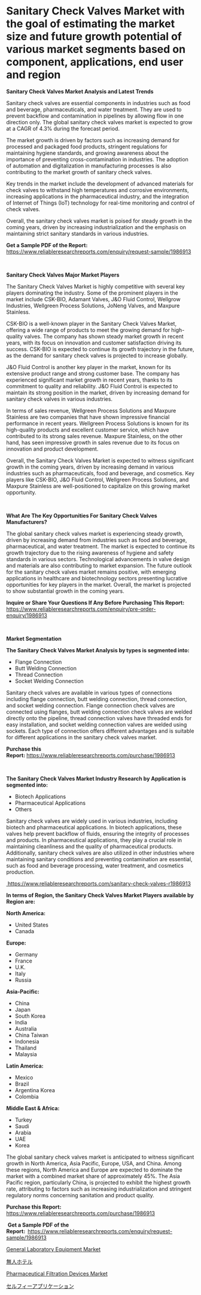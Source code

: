 <p><h1>Sanitary Check Valves Market with the goal of estimating the market size and future growth potential of various market segments based on component, applications, end user and region</h1></p><p><strong>Sanitary Check Valves Market Analysis and Latest Trends</strong></p>
<p><p>Sanitary check valves are essential components in industries such as food and beverage, pharmaceuticals, and water treatment. They are used to prevent backflow and contamination in pipelines by allowing flow in one direction only. The global sanitary check valves market is expected to grow at a CAGR of 4.3% during the forecast period.</p><p>The market growth is driven by factors such as increasing demand for processed and packaged food products, stringent regulations for maintaining hygiene standards, and growing awareness about the importance of preventing cross-contamination in industries. The adoption of automation and digitalization in manufacturing processes is also contributing to the market growth of sanitary check valves.</p><p>Key trends in the market include the development of advanced materials for check valves to withstand high temperatures and corrosive environments, increasing applications in the pharmaceutical industry, and the integration of Internet of Things (IoT) technology for real-time monitoring and control of check valves.</p><p>Overall, the sanitary check valves market is poised for steady growth in the coming years, driven by increasing industrialization and the emphasis on maintaining strict sanitary standards in various industries.</p></p>
<p><strong>Get a Sample PDF of the Report:&nbsp;</strong> <a href="https://www.reliableresearchreports.com/enquiry/request-sample/1986913">https://www.reliableresearchreports.com/enquiry/request-sample/1986913</a></p>
<p>&nbsp;</p>
<p><strong>Sanitary Check Valves Major Market Players</strong></p>
<p><p>The Sanitary Check Valves Market is highly competitive with several key players dominating the industry. Some of the prominent players in the market include CSK-BIO, Adamant Valves, J&O Fluid Control, Wellgrow Industries, Wellgreen Process Solutions, JoNeng Valves, and Maxpure Stainless.</p><p>CSK-BIO is a well-known player in the Sanitary Check Valves Market, offering a wide range of products to meet the growing demand for high-quality valves. The company has shown steady market growth in recent years, with its focus on innovation and customer satisfaction driving its success. CSK-BIO is expected to continue its growth trajectory in the future, as the demand for sanitary check valves is projected to increase globally.</p><p>J&O Fluid Control is another key player in the market, known for its extensive product range and strong customer base. The company has experienced significant market growth in recent years, thanks to its commitment to quality and reliability. J&O Fluid Control is expected to maintain its strong position in the market, driven by increasing demand for sanitary check valves in various industries.</p><p>In terms of sales revenue, Wellgreen Process Solutions and Maxpure Stainless are two companies that have shown impressive financial performance in recent years. Wellgreen Process Solutions is known for its high-quality products and excellent customer service, which have contributed to its strong sales revenue. Maxpure Stainless, on the other hand, has seen impressive growth in sales revenue due to its focus on innovation and product development.</p><p>Overall, the Sanitary Check Valves Market is expected to witness significant growth in the coming years, driven by increasing demand in various industries such as pharmaceuticals, food and beverage, and cosmetics. Key players like CSK-BIO, J&O Fluid Control, Wellgreen Process Solutions, and Maxpure Stainless are well-positioned to capitalize on this growing market opportunity.</p></p>
<p>&nbsp;</p>
<p><strong>What Are The Key Opportunities For Sanitary Check Valves Manufacturers?</strong></p>
<p><p>The global sanitary check valves market is experiencing steady growth, driven by increasing demand from industries such as food and beverage, pharmaceutical, and water treatment. The market is expected to continue its growth trajectory due to the rising awareness of hygiene and safety standards in various sectors. Technological advancements in valve design and materials are also contributing to market expansion. The future outlook for the sanitary check valves market remains positive, with emerging applications in healthcare and biotechnology sectors presenting lucrative opportunities for key players in the market. Overall, the market is projected to show substantial growth in the coming years.</p></p>
<p><strong>Inquire or Share Your Questions If Any Before Purchasing This Report:</strong> <a href="https://www.reliableresearchreports.com/enquiry/pre-order-enquiry/1986913">https://www.reliableresearchreports.com/enquiry/pre-order-enquiry/1986913</a></p>
<p>&nbsp;</p>
<p><strong>Market Segmentation</strong></p>
<p><strong>The Sanitary Check Valves Market Analysis by types is segmented into:</strong></p>
<p><ul><li>Flange Connection</li><li>Butt Welding Connection</li><li>Thread Connection</li><li>Socket Welding Connection</li></ul></p>
<p><p>Sanitary check valves are available in various types of connections including flange connection, butt welding connection, thread connection, and socket welding connection. Flange connection check valves are connected using flanges, butt welding connection check valves are welded directly onto the pipeline, thread connection valves have threaded ends for easy installation, and socket welding connection valves are welded using sockets. Each type of connection offers different advantages and is suitable for different applications in the sanitary check valves market.</p></p>
<p><strong>Purchase this Report:&nbsp;</strong><a href="https://www.reliableresearchreports.com/purchase/1986913">https://www.reliableresearchreports.com/purchase/1986913</a></p>
<p>&nbsp;</p>
<p><strong>The Sanitary Check Valves Market Industry Research by Application is segmented into:</strong></p>
<p><ul><li>Biotech Applications</li><li>Pharmaceutical Applications</li><li>Others</li></ul></p>
<p><p>Sanitary check valves are widely used in various industries, including biotech and pharmaceutical applications. In biotech applications, these valves help prevent backflow of fluids, ensuring the integrity of processes and products. In pharmaceutical applications, they play a crucial role in maintaining cleanliness and the quality of pharmaceutical products. Additionally, sanitary check valves are also utilized in other industries where maintaining sanitary conditions and preventing contamination are essential, such as food and beverage processing, water treatment, and cosmetics production.</p></p>
<p><a href="https://www.reliableresearchreports.com/sanitary-check-valves-r1986913">&nbsp;https://www.reliableresearchreports.com/sanitary-check-valves-r1986913</a></p>
<p><strong>In terms of Region, the Sanitary Check Valves Market Players available by Region are:</strong></p>
<p>
    <p> <strong> North America: </strong>
        <ul>
            <li>United States</li>
            <li>Canada</li>
        </ul>
        </p> 
    <p> <strong> Europe: </strong>
        <ul>
            <li>Germany</li>
            <li>France</li>
            <li>U.K.</li>
            <li>Italy</li>
            <li>Russia</li>
        </ul>
        </p> 
    <p> <strong> Asia-Pacific: </strong>
        <ul>
            <li>China</li>
            <li>Japan</li>
            <li>South Korea</li>
            <li>India</li>
            <li>Australia</li>
            <li>China Taiwan</li>
            <li>Indonesia</li>
            <li>Thailand</li>
            <li>Malaysia</li>
        </ul>
        </p> 
    <p> <strong> Latin America: </strong>
        <ul>
            <li>Mexico</li>
            <li>Brazil</li>
            <li>Argentina Korea</li>
            <li>Colombia</li>
        </ul>
        </p> 
    <p> <strong> Middle East & Africa: </strong>
        <ul>
            <li>Turkey</li>
            <li>Saudi</li>
            <li>Arabia</li>
            <li>UAE</li>
            <li>Korea</li>
        </ul>
    </p>
    </p>
<p><p>The global sanitary check valves market is anticipated to witness significant growth in North America, Asia Pacific, Europe, USA, and China. Among these regions, North America and Europe are expected to dominate the market with a combined market share of approximately 45%. The Asia Pacific region, particularly China, is projected to exhibit the highest growth rate, attributing to factors such as increasing industrialization and stringent regulatory norms concerning sanitation and product quality.</p></p>
<p><strong>Purchase this Report: </strong><a href="https://www.reliableresearchreports.com/purchase/1986913">https://www.reliableresearchreports.com/purchase/1986913</a></p>
<p>&nbsp;<strong>Get a Sample PDF of the Report:&nbsp;&nbsp;</strong><a href="https://www.reliableresearchreports.com/enquiry/request-sample/1986913">https://www.reliableresearchreports.com/enquiry/request-sample/1986913</a></p>
<p><strong></strong></p>
<p><p><a href="https://github.com/AKSHATREPORTPRIME/Market-Research-Report-List-4/blob/main/general-laboratory-equipment-market.md">General Laboratory Equipment Market</a></p><p><a href="https://github.com/marbadji/Market-Research-Report-List-1/blob/main/108448533956.md">無人ホテル</a></p><p><a href="https://github.com/mancsybtousav/Market-Research-Report-List-2/blob/main/pharmaceutical-filtration-devices-market.md">Pharmaceutical Filtration Devices Market</a></p><p><a href="https://github.com/KaydenJohns1964/Market-Research-Report-List-1/blob/main/764694933958.md">セルフィーアプリケーション</a></p></p>